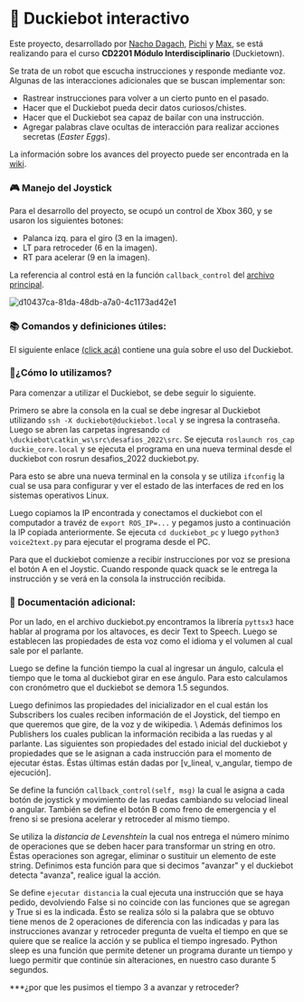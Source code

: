 # 🦆 Duckiebot interactivo
Este proyecto, desarrollado por [Nacho Dagach](https://github.com/ignaciodagachabugattas), [Pichi](https://github.com/pichiuwu) y [Max](https://github.com/maxfloresv), se está realizando para el curso **CD2201 Módulo Interdisciplinario** (Duckietown).

Se trata de un robot que escucha instrucciones y responde mediante voz. Algunas de las interacciones adicionales que se buscan implementar son:

* Rastrear instrucciones para volver a un cierto punto en el pasado.
* Hacer que el Duckiebot pueda decir datos curiosos/chistes.
* Hacer que el Duckiebot sea capaz de bailar con una instrucción.
* Agregar palabras clave ocultas de interacción para realizar acciones secretas (*Easter Eggs*).

La información sobre los avances del proyecto puede ser encontrada en la [wiki](https://github.com/maxfloresv/robot_interactivo/wiki).

### 🎮 Manejo del Joystick
Para el desarrollo del proyecto, se ocupó un control de Xbox 360, y se usaron los siguientes botones:
* Palanca izq. para el giro (3 en la imagen).
* LT para retroceder (6 en la imagen). 
* RT para acelerar (9 en la imagen).

La referencia al control está en la función `callback_control` del [archivo principal](https://github.com/maxfloresv/robot_interactivo/blob/main/duckiebot.py).

![d10437ca-81da-48db-a7a0-4c1173ad42e1](https://user-images.githubusercontent.com/45862114/199054372-978e232f-ea52-479f-8155-ffc665857241.png)

### 📚 Comandos y definiciones útiles:
El siguiente enlace [(click acá)](https://colab.research.google.com/drive/12NgKqmJJR6yABCUIHCZr6NJvG4wegARU) contiene una guía sobre el uso del Duckiebot.

### 👾¿Cómo lo utilizamos?
Para comenzar a utilizar el Duckiebot, se debe seguir lo siguiente. 

Primero se abre la consola en la cual se debe ingresar al Duckiebot utilizando `ssh -X duckiebot@duckiebot.local` y se ingresa la contraseña. Luego se abren las carpetas ingresando `cd \duckiebot\catkin_ws\src\desafios_2022\src`. Se ejecuta `roslaunch ros_cap duckie_core.local` y se ejecuta el programa en una nueva terminal desde el duckiebot con rosrun desafios_2022 duckiebot.py.

Para esto se abre una nueva terminal en la consola y se utiliza `ifconfig` la cual se usa para configurar y ver el estado de las interfaces de red en los sistemas operativos Linux. 

Luego copiamos la IP encontrada y conectamos el duckiebot con el computador a travéz de `export ROS_IP=...` y pegamos justo a continuación la IP copiada anteriormente. 
Se ejecuta `cd duckiebot_pc` y luego `python3 voice2text.py` para ejecutar el programa desde el PC.

Para que el duckiebot comienze a recibir instrucciones por voz se presiona el botón A en el Joystic. Cuando responde quack quack se le entrega la instrucción y se verá en la consola la instrucción recibida.

### 📄 Documentación adicional:
Por un lado, en el archivo duckiebot.py encontramos la librería `pyttsx3` hace hablar al programa por los altavoces, es decir Text to Speech. Luego se establecen las propiedades de esta voz como el idioma y el volumen al cual sale por el parlante.

Luego se define la función tiempo la cual al ingresar un ángulo, calcula el tiempo que le toma al duckiebot girar en ese ángulo. Para esto calculamos con cronómetro que el duckiebot se demora 1.5 segundos.

Luego definimos las propiedades del inicializador en el cual están los Subscribers los cuales reciben información de el Joystick, del tiempo en que queremos que gire, de la voz y de wikipedia. \\
Además definimos los Publishers los cuales publican la información recibida a las ruedas y al parlante. Las siguientes son propiedades del estado inicial del duckiebot y propiedades que se le asignan a cada instrucción para el momento de ejecutar éstas.
Éstas últimas están dadas por \[v_lineal, v_angular, tiempo de ejecución].

Se define la función `callback_control(self, msg)` la cual le asigna a cada botón de joystick y movimiento de las ruedas cambiando su velociad lineal o angular. También se define el botón B como freno de emergencia y el freno si se presiona acelerar y retroceder al mismo tiempo.

Se utiliza la *distancia de Levenshtein* la cual nos entrega el número mínimo de operaciones que se deben hacer para transformar un string en otro. Éstas operaciones son agregar, eliminar o sustituir un elemento de este string. Definimos esta función para que si decimos \"avanzar" y el duckiebot detecta \"avanza", realice igual la acción. 

Se define `ejecutar distancia` la cual ejecuta una instrucción que se haya pedido, devolviendo False si no coincide con las funciones que se agregan y True si es la indicada. Ésto se realiza sólo si la palabra que se obtuvo tiene menos de 2 operaciones de diferencia con las indicadas y para las instrucciones avanzar y retroceder pregunta de vuelta el tiempo en que se quiere que se realice la acción y se publica el tiempo ingresado. Python sleep es una función que permite detener un programa durante un tiempo y luego permitir que continúe sin alteraciones, en nuestro caso durante 5 segundos.




***¿por que les pusimos el tiempo 3 a avanzar y retroceder?

